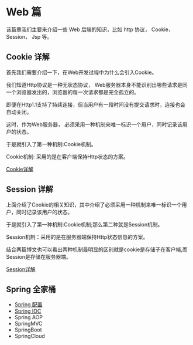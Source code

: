 # Web 篇
该篇章我们主要来介绍一些 Web 后端的知识，比如 http 协议， Cookie， Session， Jsp 等。

## Cookie 详解
首先我们需要介绍一下，在Web开发过程中为什么会引入Cookie。

我们知道Http协议是一种无状态协议， Web服务器本身不能识别出哪些请求是同一个浏览器发出的，浏览器的每一次请求都是完全孤立的。 

即便在Http1.1支持了持续连接，但当用户有一段时间没有提交请求时，连接也会自动关闭。

这时，作为Web服务器， 必须采用一种机制来唯一标识一个用户，同时记录该用户的状态。

于是就引入了第一种机制:Cookie机制。

Cookie机制: 采用的是在客户端保持Http状态的方案。

[Cookie详解](http://blog.tommyyang.cn/2017/03/13/Cookie详解-2017/)

## Session 详解
上面介绍了Cookie的相关知识，其中介绍了必须采用一种机制来唯一标识一个用户，同时记录该用户的状态。

于是就引入了第一种机制:Cookie机制;那么第二种就是Session机制。

Session机制：采用的是在服务器端保持Http状态信息的方案。

结合两篇博文也可以看出两种机制最明显的区别就是cookie是存储子在客户端,而Session是存储在服务器端。

[Session详解](http://blog.tommyyang.cn/2017/03/15/Session详解-2017/)

## Spring 全家桶
- [Spring 配置](spring-config.md)
- [Spring IOC](spring-ioc.md)
- Spring AOP
- SpringMVC
- SpringBoot
- SpringCloud
